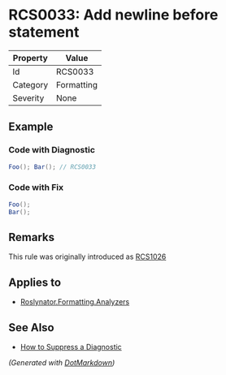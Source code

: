 # RCS0033: Add newline before statement

| Property | Value      |
| -------- | ---------- |
| Id       | RCS0033    |
| Category | Formatting |
| Severity | None       |

## Example

### Code with Diagnostic

```csharp
Foo(); Bar(); // RCS0033
```

### Code with Fix

```csharp
Foo();
Bar();
```

## Remarks

This rule was originally introduced as [RCS1026](RCS1026.md)

## Applies to

* [Roslynator.Formatting.Analyzers](https://www.nuget.org/packages/Roslynator.Formatting.Analyzers)

## See Also

* [How to Suppress a Diagnostic](../HowToConfigureAnalyzers.md#how-to-suppress-a-diagnostic)


*\(Generated with [DotMarkdown](http://github.com/JosefPihrt/DotMarkdown)\)*